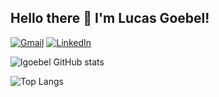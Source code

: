 ## Hello there 👋 I'm Lucas Goebel!

[![Gmail](https://img.shields.io/badge/Gmail-D14836?style=flat&logo=gmail&logoColor=white)](mailto:pro.lcsgoebel@gmail.com)
[![LinkedIn](https://img.shields.io/badge/Linkedin-%230077B5.svg?style=flat&logo=linkedin&logoColor=white)](https://linkedin.com/in/lucas-a-goebel)

![lgoebel GitHub stats](https://github-readme-stats.vercel.app/api?username=lgoebel&hide_title=false&hide_border=false&include_all_commits=true&count_private=true&line_height=21&rank_icon=github&hide=issues&hide_rank=true&theme=chartreuse-dark)

![Top Langs](https://github-readme-stats.vercel.app/api/top-langs/?username=lgoebel&hide_progress=true&hide_title=false&hide_border=false&show_icons=true&count_private=true&line_height=21&theme=chartreuse-dark)

